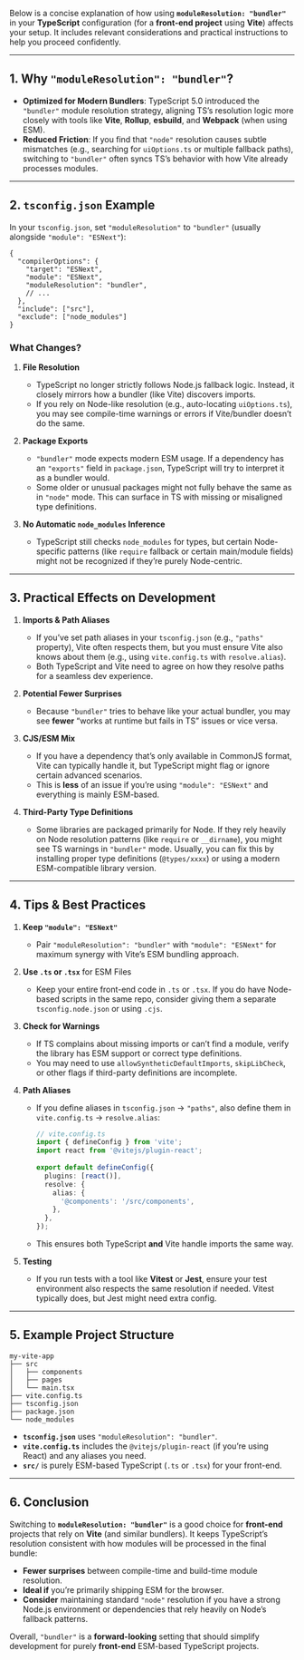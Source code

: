 Below is a concise explanation of how using **`moduleResolution: "bundler"`** in your **TypeScript** configuration (for a **front-end project** using **Vite**) affects your setup. It includes relevant considerations and practical instructions to help you proceed confidently.

---

## 1. Why `"moduleResolution": "bundler"`?

- **Optimized for Modern Bundlers**: TypeScript 5.0 introduced the `"bundler"` module resolution strategy, aligning TS’s resolution logic more closely with tools like **Vite**, **Rollup**, **esbuild**, and **Webpack** (when using ESM).
- **Reduced Friction**: If you find that `"node"` resolution causes subtle mismatches (e.g., searching for `uiOptions.ts` or multiple fallback paths), switching to `"bundler"` often syncs TS’s behavior with how Vite already processes modules.

---

## 2. `tsconfig.json` Example

In your `tsconfig.json`, set `"moduleResolution"` to `"bundler"` (usually alongside `"module": "ESNext"`):

```jsonc
{
  "compilerOptions": {
    "target": "ESNext",
    "module": "ESNext",
    "moduleResolution": "bundler",
    // ...
  },
  "include": ["src"],
  "exclude": ["node_modules"]
}
```

### What Changes?

1. **File Resolution**
    - TypeScript no longer strictly follows Node.js fallback logic. Instead, it closely mirrors how a bundler (like Vite) discovers imports.
    - If you rely on Node-like resolution (e.g., auto-locating `uiOptions.ts`), you may see compile-time warnings or errors if Vite/bundler doesn’t do the same.

2. **Package Exports**
    - `"bundler"` mode expects modern ESM usage. If a dependency has an `"exports"` field in `package.json`, TypeScript will try to interpret it as a bundler would.
    - Some older or unusual packages might not fully behave the same as in `"node"` mode. This can surface in TS with missing or misaligned type definitions.

3. **No Automatic `node_modules` Inference**
    - TypeScript still checks `node_modules` for types, but certain Node-specific patterns (like `require` fallback or certain main/module fields) might not be recognized if they’re purely Node-centric.

---

## 3. Practical Effects on Development

1. **Imports & Path Aliases**
    - If you’ve set path aliases in your `tsconfig.json` (e.g., `"paths"` property), Vite often respects them, but you must ensure Vite also knows about them (e.g., using `vite.config.ts` with `resolve.alias`).
    - Both TypeScript and Vite need to agree on how they resolve paths for a seamless dev experience.

2. **Potential Fewer Surprises**
    - Because `"bundler"` tries to behave like your actual bundler, you may see **fewer** “works at runtime but fails in TS” issues or vice versa.

3. **CJS/ESM Mix**
    - If you have a dependency that’s only available in CommonJS format, Vite can typically handle it, but TypeScript might flag or ignore certain advanced scenarios.
    - This is **less** of an issue if you’re using `"module": "ESNext"` and everything is mainly ESM-based.

4. **Third-Party Type Definitions**
    - Some libraries are packaged primarily for Node. If they rely heavily on Node resolution patterns (like `require` or `__dirname`), you might see TS warnings in `"bundler"` mode. Usually, you can fix this by installing proper type definitions (`@types/xxxx`) or using a modern ESM-compatible library version.

---

## 4. Tips & Best Practices

1. **Keep `"module": "ESNext"`**
    - Pair `"moduleResolution": "bundler"` with `"module": "ESNext"` for maximum synergy with Vite’s ESM bundling approach.

2. **Use `.ts` or `.tsx`** for ESM Files
    - Keep your entire front-end code in `.ts` or `.tsx`. If you do have Node-based scripts in the same repo, consider giving them a separate `tsconfig.node.json` or using `.cjs`.

3. **Check for Warnings**
    - If TS complains about missing imports or can’t find a module, verify the library has ESM support or correct type definitions.
    - You may need to use `allowSyntheticDefaultImports`, `skipLibCheck`, or other flags if third-party definitions are incomplete.

4. **Path Aliases**
    - If you define aliases in `tsconfig.json` → `"paths"`, also define them in `vite.config.ts` → `resolve.alias`:
      ```ts
      // vite.config.ts
      import { defineConfig } from 'vite';
      import react from '@vitejs/plugin-react';
 
      export default defineConfig({
        plugins: [react()],
        resolve: {
          alias: {
            '@components': '/src/components',
          },
        },
      });
      ```
    - This ensures both TypeScript **and** Vite handle imports the same way.

5. **Testing**
    - If you run tests with a tool like **Vitest** or **Jest**, ensure your test environment also respects the same resolution if needed. Vitest typically does, but Jest might need extra config.

---

## 5. Example Project Structure

```
my-vite-app
├── src
│   ├── components
│   ├── pages
│   └── main.tsx
├── vite.config.ts
├── tsconfig.json
├── package.json
└── node_modules
```

- **`tsconfig.json`** uses `"moduleResolution": "bundler"`.
- **`vite.config.ts`** includes the `@vitejs/plugin-react` (if you’re using React) and any aliases you need.
- **`src/`** is purely ESM-based TypeScript (`.ts` or `.tsx`) for your front-end.

---

## 6. Conclusion

Switching to **`moduleResolution: "bundler"`** is a good choice for **front-end** projects that rely on **Vite** (and similar bundlers). It keeps TypeScript’s resolution consistent with how modules will be processed in the final bundle:

- **Fewer surprises** between compile-time and build-time module resolution.
- **Ideal if** you’re primarily shipping ESM for the browser.
- **Consider** maintaining standard `"node"` resolution if you have a strong Node.js environment or dependencies that rely heavily on Node’s fallback patterns.

Overall, `"bundler"` is a **forward-looking** setting that should simplify development for purely **front-end** ESM-based TypeScript projects.